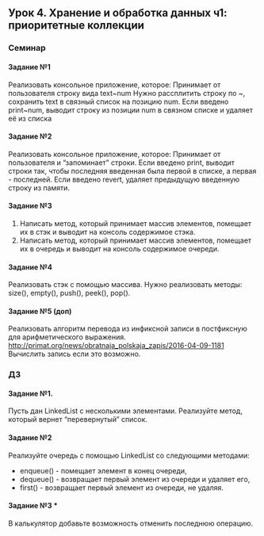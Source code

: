 ## Урок 4. Хранение и обработка данных ч1: приоритетные коллекции
### Семинар
#### Задание №1 
Реализовать консольное приложение, которое: Принимает от пользователя строку вида text\~num Нужно рассплитить строку по \~, сохранить text в связный список на позицию num. Если введено print\~num, выводит строку из позиции num в связном списке и удаляет её из списка

#### Задание №2 
Реализовать консольное приложение, которое: Принимает от пользователя и “запоминает” строки. Если введено print, выводит строки так, чтобы последняя введенная была первой в списке, а первая - последней. Если введено revert, удаляет предыдущую введенную строку из памяти.

#### Задание №3 
1) Написать метод, который принимает массив элементов, помещает их в стэк и выводит на консоль содержимое стэка.
2) Написать метод, который принимает массив элементов, помещает их в очередь и выводит на консоль содержимое очереди. 

#### Задание №4 
Реализовать стэк с помощью массива. Нужно реализовать методы: size(), empty(), push(), peek(), pop(). 

#### Задание №5 (доп) 
Реализовать алгоритм перевода из инфиксной записи в постфиксную для арифметического выражения. http://primat.org/news/obratnaja_polskaja_zapis/2016-04-09-1181 Вычислить запись если это возможно.
 
### ДЗ

#### Задание №1.
Пусть дан LinkedList с несколькими элементами. Реализуйте метод, который вернет “перевернутый” список.
#### Задание №2 
Реализуйте очередь с помощью LinkedList со следующими методами:
- enqueue() - помещает элемент в конец очереди, 
- dequeue() - возвращает первый элемент из очереди и удаляет его, 
- first() - возвращает первый элемент из очереди, не удаляя.
#### Задание №3 * 
В калькулятор добавьте возможность отменить последнюю операцию.
